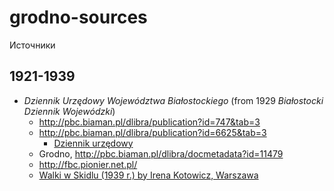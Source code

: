 # grodno-sources

Источники

## 1921-1939

* _Dziennik Urzędowy Województwa Białostockiego_ (from 1929 _Białostocki Dziennik Wojewódzki_)
  * http://pbc.biaman.pl/dlibra/publication?id=747&tab=3
  * http://pbc.biaman.pl/dlibra/publication?id=6625&tab=3
    * [Dziennik urzędowy](https://pl.wikipedia.org/wiki/Dziennik_urz%C4%99dowy)
  * Grodno, http://pbc.biaman.pl/dlibra/docmetadata?id=11479
  * http://fbc.pionier.net.pl/
  * [Walki w Skidlu (1939 r.) by Irena Kotowicz, Warszawa](http://www.wbc.poznan.pl/dlibra/docmetadata?id=36588)
